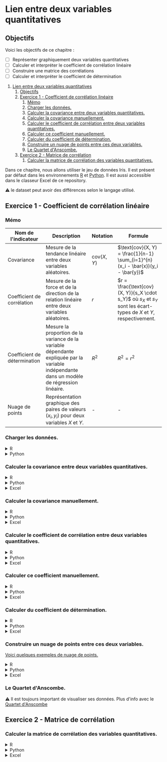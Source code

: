 # Lien entre deux variables quantitatives

## Objectifs
Voici les objectifs de ce chapitre :
- [ ] Représenter graphiquement deux variables quantitatives
- [ ] Calculer et interpréter le coefficient de corrélation linéaire
- [ ] Construire une matrice des corrélations
- [ ] Calculer et interpréter le coefficient de détermination

1. [Lien entre deux variables quantitatives](#lien-entre-deux-variables-quantitatives)
   1. [Objectifs](#objectifs)
   2. [Exercice 1 - Coefficient de corrélation linéaire](#exercice-1---coefficient-de-corrélation-linéaire)
      1. [Mémo](#mémo)
      2. [Charger les données.](#charger-les-données)
      3. [Calculer la covariance entre deux variables quantitatives.](#calculer-la-covariance-entre-deux-variables-quantitatives)
      4. [Calculer la covariance manuellement.](#calculer-la-covariance-manuellement)
      5. [Calculer le coefficient de corrélation entre deux variables quantitatives.](#calculer-le-coefficient-de-corrélation-entre-deux-variables-quantitatives)
      6. [Calculer ce coefficient manuellement.](#calculer-ce-coefficient-manuellement)
      7. [Calculer du coefficient de détermination.](#calculer-du-coefficient-de-détermination)
      8. [Construire un nuage de points entre ces deux variables.](#construire-un-nuage-de-points-entre-ces-deux-variables)
      9. [Le Quartet d'Anscombe.](#le-quartet-danscombe)
   3. [Exercice 2 - Matrice de corrélation](#exercice-2---matrice-de-corrélation)
      1. [Calculer la matrice de corrélation des variables quantitatives.](#calculer-la-matrice-de-corrélation-des-variables-quantitatives)

Dans ce chapitre, nous allons utiliser le jeu de données Iris. Il est présent par défaut dans les environnements [R](https://rdrr.io/snippets/) et [Python](https://colab.research.google.com/). Il est aussi accessible dans le classeur Excel de ce repository.

:warning: le dataset peut avoir des différences selon le langage utilisé.

## Exercice 1 - Coefficient de corrélation linéaire

### Mémo
| Nom de l'indicateur | Description    | Notation | Formule                          |
|---------------------|----------------|----------|----------------------------------|
| Covariance   | Mesure de la tendance linéaire entre deux variables aléatoires. | $\text{cov}(X, Y)$ | $\text{cov}(X, Y) = \frac{1}{n-1} \sum_{i=1}^{n} (x_i - \bar{x})(y_i - \bar{y})$ |
| Coefficient de corrélation | Mesure de la force et de la direction de la relation linéaire entre deux variables aléatoires. | $r$ | $r = \frac{\text{cov}(X, Y)}{s_X \cdot s_Y}$ où $s_X$ et $s_Y$ sont les écart-types de $X$ et $Y$, respectivement. |
| Coefficient de détermination | Mesure la proportion de la variance de la variable dépendante expliquée par la variable indépendante dans un modèle de régression linéaire. | $R^2$ | $R^2 = r^2$ |
| Nuage de points           | Représentation graphique des paires de valeurs $(x_i, y_i)$ pour deux variables $X$ et $Y$. | - | - |

### Charger les données. 
<details>
<summary>R</summary>

```r
# Charger les librairies nécessaires
library(corrplot)

# Charger le jeu de données iris
data(iris)

# Choisir deux variables quantitatives (par exemple, la longueur et la largeur des sépales)
var1 <- "Sepal.Length"
var2 <- "Sepal.Width"
```
</details>

<details>
<summary>Python</summary>

```python
from sklearn import datasets
import pandas as pd

# Charger le jeu de données Iris depuis sklearn
iris = datasets.load_iris()

# Convertir en DataFrame pandas pour faciliter l'affichage
iris_df = pd.DataFrame(data=iris.data, columns=iris.feature_names)

# Choisir deux variables quantitatives (par exemple, la longueur et la largeur des sépales)
var1 = 'sepal length (cm)'
var2 = 'sepal width (cm)'
```
</details>

### Calculer la covariance entre deux variables quantitatives. 
<details>
<summary>R</summary>

```r
# Calculer la covariance entre deux variables quantitatives
covariance <- cov(iris[[var1]], iris[[var2]])
cat("Covariance entre", var1, "et", var2, ":", covariance, "\n")
```
</details>

<details>
<summary>Python</summary>

```python
# Calculer la covariance entre deux variables quantitatives
covariance_matrix = iris_df[[var1, var2]].cov()
covariance = covariance_matrix.iloc[0, 1]
print(f"Covariance entre {var1} et {var2}: {covariance}")
```
</details>

<details>
<summary>Excel</summary>

```
```
</details>

### Calculer la covariance manuellement. 
<details>
<summary>R</summary>

```r
# Calculer la covariance manuellement
mean_var1 <- mean(iris[[var1]])
mean_var2 <- mean(iris[[var2]])
covariance_manual <- mean((iris[[var1]] - mean_var1) * (iris[[var2]] - mean_var2))
cat("Covariance manuelle entre", var1, "et", var2, ":", covariance_manual, "\n")
```
</details>

<details>
<summary>Python</summary>

```python
# Calculer la covariance manuellement
mean_var1 = iris_df[var1].mean()
mean_var2 = iris_df[var2].mean()
covariance_manual = np.mean((iris_df[var1] - mean_var1) * (iris_df[var2] - mean_var2))
print(f"Covariance manuelle entre {var1} et {var2}: {covariance_manual}")
```
</details>

<details>
<summary>Excel</summary>

```
```
</details>

### Calculer le coefficient de corrélation entre deux variables quantitatives. 

<details>
<summary>R</summary>

```r
# Calculer le coefficient de corrélation entre deux variables quantitatives
correlation <- cor(iris[[var1]], iris[[var2]])
cat("Coefficient de corrélation entre", var1, "et", var2, ":", correlation, "\n")
```
</details>

<details>
<summary>Python</summary>

```python
# Calculer le coefficient de corrélation entre deux variables quantitatives
correlation_matrix = iris_df[[var1, var2]].corr()
correlation = correlation_matrix.iloc[0, 1]
print(f"Coefficient de corrélation entre {var1} et {var2}: {correlation}")
```
</details>

<details>
<summary>Excel</summary>

```
```
</details>

### Calculer ce coefficient manuellement. 
<details>
<summary>R</summary>

```r
# Calculer le coefficient de corrélation manuellement
std_var1 <- sd(iris[[var1]])
std_var2 <- sd(iris[[var2]])
correlation_manual <- covariance_manual / (std_var1 * std_var2)
cat("Coefficient de corrélation manuel entre", var1, "et", var2, ":", correlation_manual, "\n")
```
</details>

<details>
<summary>Python</summary>

```python
# Calculer le coefficient de corrélation manuellement
std_var1 = iris_df[var1].std()
std_var2 = iris_df[var2].std()
correlation_manual = covariance_manual / (std_var1 * std_var2)
print(f"Coefficient de corrélation manuel entre {var1} et {var2}: {correlation_manual}")
```
</details>

<details>
<summary>Excel</summary>

```
```
</details>

### Calculer du coefficient de détermination. 
<details>
<summary>R</summary>

```r
# Calculer le coefficient de détermination
r_squared <- correlation^2
cat("Coefficient de détermination (R^2) entre", var1, "et", var2, ":", r_squared, "\n")
```
</details>

<details>
<summary>Python</summary>

```python
# Calculer le coefficient de détermination
r_squared = correlation**2
print(f"Coefficient de détermination (R^2) entre {var1} et {var2}: {r_squared}")
```
</details>

<details>
<summary>Excel</summary>

```
```
</details>

### Construire un nuage de points entre ces deux variables. 

[Voici quelques exemples de nuage de points.](https://saylordotorg.github.io/text_introductory-statistics/section_14/07aa5db140b70615a15e8631c2d7a2c4.jpg)

<details>
<summary>R</summary>

```r
# Construire un nuage de points entre les deux variables sélectionnées
plot(iris[[var1]], iris[[var2]], main = paste(var1, " vs ", var2))
```
</details>

<details>
<summary>Python</summary>

```python
# Construire un nuage de points entre ces deux variables
plt.figure(figsize=(10, 6))
sns.scatterplot(data=iris_df, x=var1, y=var2)
plt.title(f"Nuage de points entre {var1} et {var2}")
plt.xlabel(var1)
plt.ylabel(var2)
plt.grid(True)
plt.show()
```
</details>

<details>
<summary>Excel</summary>

```
```
</details>

### Le Quartet d'Anscombe. 

:warning: Il est toujours important de visualiser ses données. Plus d'info avec le [Quartet d'Anscombe](https://blog.revolutionanalytics.com/2017/05/the-datasaurus-dozen.html)

## Exercice 2 - Matrice de corrélation

### Calculer la matrice de corrélation des variables quantitatives. 
<details>
<summary>R</summary>

```r
# Calculer la matrice des corrélations pour les quatre variables quantitatives
correlation_matrix_all <- cor(iris[, 1:4])
cat("Matrice des corrélations pour les quatre variables quantitatives :\n")
print(correlation_matrix_all)

# Visualiser la matrice des corrélations sous forme de heatmap
corrplot(correlation_matrix_all, method = "color", addCoef.col = "black", tl.col = "black", 
         tl.srt = 45, title = "Matrice des corrélations des variables quantitatives de l'iris")

```
</details>

<details>
<summary>Python</summary>

```python
# Calculer la matrice des corrélations pour les quatre variables quantitatives
correlation_matrix_all = iris_df.corr()
print("Matrice des corrélations pour les quatre variables quantitatives :")
print(correlation_matrix_all)

# Visualiser la matrice des corrélations à l'aide d'une heatmap
plt.figure(figsize=(10, 8))
sns.heatmap(correlation_matrix_all, annot=True, cmap='coolwarm', fmt=".2f")
plt.title("Matrice des corrélations des variables quantitatives de l'iris")
plt.show()
```
</details>

<details>
<summary>Excel</summary>

```
```
</details>